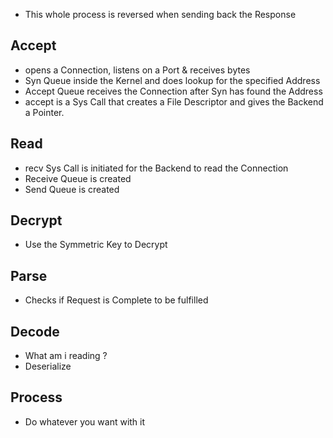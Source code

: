 - This whole process is reversed when sending back the Response
## Accept

- opens a Connection, listens on a Port & receives bytes
- Syn Queue inside the Kernel and does lookup for the specified Address
- Accept Queue receives the Connection after Syn has found the Address 
- accept is a Sys Call that creates a File Descriptor and gives the Backend a Pointer.
## Read

- recv Sys Call is initiated for the Backend to read the Connection
- Receive Queue is created
- Send Queue is created
## Decrypt

- Use the Symmetric Key to Decrypt 
## Parse

- Checks if Request is Complete to be fulfilled
## Decode

- What am i reading ?
- Deserialize
## Process

- Do whatever you want with it
